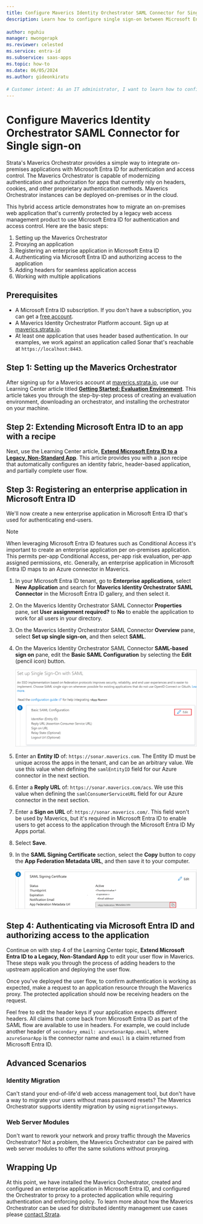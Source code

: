 ```yaml
---
title: Configure Maverics Identity Orchestrator SAML Connector for Single sign-on
description: Learn how to configure single sign-on between Microsoft Entra ID and Maverics Identity Orchestrator SAML Connector.

author: nguhiu
manager: mwongerapk
ms.reviewer: celested
ms.service: entra-id
ms.subservice: saas-apps
ms.topic: how-to
ms.date: 06/05/2024
ms.author: gideonkiratu

# Customer intent: As an IT administrator, I want to learn how to configure single sign-on between Microsoft Entra ID and Maverics Identity Orchestrator SAML Connector so that I can control who has access to Maverics Identity Orchestrator SAML Connector, enable automatic sign-in with Microsoft Entra accounts, and manage my accounts in one central location.
---
```

# Configure Maverics Identity Orchestrator SAML Connector for Single sign-on

Strata's Maverics Orchestrator provides a simple way to integrate on-premises applications with Microsoft Entra ID for authentication and access control. The Maverics Orchestrator is capable of modernizing authentication and authorization for apps that currently rely on headers, cookies, and other proprietary authentication methods. Maverics Orchestrator instances can be deployed on-premises or in the cloud.

This hybrid access article demonstrates how to migrate an on-premises web application that's currently protected by a legacy web access management product to use Microsoft Entra ID for authentication and access control. Here are the basic steps:

1. Setting up the Maverics Orchestrator
2. Proxying an application
3. Registering an enterprise application in Microsoft Entra ID
4. Authenticating via Microsoft Entra ID and authorizing access to the application
5. Adding headers for seamless application access
6. Working with multiple applications

## Prerequisites

* A Microsoft Entra ID subscription. If you don't have a subscription, you can get a [free account](https://azure.microsoft.com/free/).
* A Maverics Identity Orchestrator Platform account. Sign up at [maverics.strata.io](https://maverics.strata.io).
* At least one application that uses header based authentication. In our examples, we work against an application called Sonar that's reachable at `https://localhost:8443`.
## Step 1: Setting up the Maverics Orchestrator

After signing up for a Maverics account at [maverics.strata.io](https://maverics.strata.io), use our Learning Center article titled [**Getting Started: Evaluation Environment**](https://maverics.strata.io/learn/redirect?context=environments-create-evaluation). This article takes you through the step-by-step process of creating an evaluation environment, downloading an orchestrator, and installing the orchestrator on your machine. 

## Step 2: Extending Microsoft Entra ID to an app with a recipe

Next, use the Learning Center article,  [**Extend Microsoft Entra ID to a Legacy, Non-Standard App**](https://maverics.strata.io/learn/redirect?context=microsoft-entra-id-recipe). This article provides you with a .json recipe that automatically configures an identity fabric, header-based application, and partially complete user flow.

## Step 3: Registering an enterprise application in Microsoft Entra ID

We'll now create a new enterprise application in Microsoft Entra ID that's used for authenticating end-users.

>[!Note]
> When leveraging Microsoft Entra ID features such as Conditional Access it's important to create an enterprise application per on-premises application. This permits per-app Conditional Access, per-app risk evaluation, per-app assigned permissions, etc. Generally, an enterprise application in Microsoft Entra  ID maps to an Azure connector in Maverics.

1. In your Microsoft Entra ID tenant, go to **Enterprise applications**, select **New Application** and search for **Maverics Identity Orchestrator SAML Connector** in the Microsoft Entra ID gallery, and then select it.

1. On the Maverics Identity Orchestrator SAML Connector **Properties** pane, set **User assignment required?** to **No** to enable the application to work for all users in your directory.

1. On the Maverics Identity Orchestrator SAML Connector **Overview** pane, select **Set up single sign-on**, and then select **SAML**.

1. On the Maverics Identity Orchestrator SAML Connector **SAML-based sign on** pane, edit the **Basic SAML Configuration** by selecting the **Edit** (pencil icon) button.

   ![Screenshot of the "Basic SAML Configuration" Edit button.](common/edit-urls.png)

1. Enter an **Entity ID** of: `https://sonar.maverics.com`. The Entity ID must be unique across the apps in the tenant, and can be an arbitrary value. We use this value when defining the `samlEntityID` field for our Azure connector in the next section.

1. Enter a **Reply URL** of: `https://sonar.maverics.com/acs`. We use this value when defining the `samlConsumerServiceURL` field for our Azure connector in the next section.

1. Enter a **Sign on URL** of: `https://sonar.maverics.com/`. This field won't be used by Maverics, but it's required in Microsoft Entra ID to enable users to get access to the application through the Microsoft Entra ID My Apps portal.

1. Select **Save**.

1. In the **SAML Signing Certificate** section, select the **Copy** button to copy the **App Federation Metadata URL**, and then save it to your computer.

   ![Screenshot of the "SAML Signing Certificate" Copy button.](common/copy-metadataurl.png)

## Step 4: Authenticating via Microsoft Entra ID and authorizing access to the application

Continue on with step 4 of the Learning Center topic, **Extend Microsoft Entra ID to a Legacy, Non-Standard App** to edit your user flow in Maverics. These steps walk you through the process of adding headers to the upstream application and deploying the user flow.

Once you've deployed the user flow, to confirm authentication is working as expected, make a request to an application resource through the Maverics proxy. The protected application should now be receiving headers on the request.

Feel free to edit the header keys if your application expects different headers. All claims that come back from Microsoft Entra ID as part of the SAML flow are available to use in headers. For example, we could include another header of `secondary_email: azureSonarApp.email`, where `azureSonarApp` is the connector name and `email` is a claim returned from Microsoft Entra ID.

## Advanced Scenarios

### Identity Migration
Can't stand your end-of-life'd web access management tool, but don't have a way to migrate your users without mass password resets? The Maverics Orchestrator supports identity migration by using `migrationgateways`.

### Web Server Modules 
Don't want to rework your network and proxy traffic through the Maverics Orchestrator? Not a problem, the Maverics Orchestrator can be paired with web server modules to offer the same solutions without proxying.

## Wrapping Up

At this point, we have installed the Maverics Orchestrator, created and configured an enterprise application in Microsoft Entra ID, and configured the Orchestrator to proxy to a protected application while requiring authentication and enforcing policy. To learn more about how the Maverics Orchestrator can be used for distributed identity management use cases please [contact Strata](mailto:sales@strata.io).

